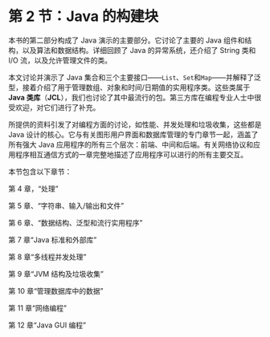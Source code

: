 # 第 2 节：Java 的构建块

本书的第二部分构成了 Java 演示的主要部分。它讨论了主要的 Java 组件和结构，以及算法和数据结构。详细回顾了 Java 的异常系统，还介绍了 String 类和 I/O 流，以及允许管理文件的类。

本文讨论并演示了 Java 集合和三个主要接口——`List`、`Set`和`Map`——并解释了泛型，接着介绍了用于管理数组、对象和时间/日期值的实用程序类。这些类属于 **Java 类库**（**JCL**），我们也讨论了其中最流行的包。第三方库在编程专业人士中很受欢迎，对它们进行了补充。

所提供的资料引发了对编程方面的讨论，如性能、并发处理和垃圾收集，这些都是 Java 设计的核心。它与有关图形用户界面和数据库管理的专门章节一起，涵盖了所有强大 Java 应用程序的所有三个层次：前端、中间和后端。有关网络协议和应用程序相互通信方式的一章完整地描述了应用程序可以进行的所有主要交互。

本节包含以下章节：

第 4 章，“处理”

第 5 章、“字符串、输入/输出和文件”

第 6 章、“数据结构、泛型和流行实用程序”

第 7 章“Java 标准和外部库”

第 8 章“多线程并发处理”

第 9 章“JVM 结构及垃圾收集”

第 10 章“管理数据库中的数据”

第 11 章“网络编程”

第 12 章“Java GUI 编程”